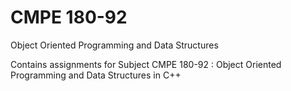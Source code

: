 # CMPE 180-92 
Object Oriented Programming and Data Structures

Contains assignments for Subject CMPE 180-92 : Object Oriented Programming and Data Structures in C++
